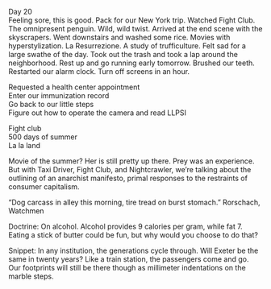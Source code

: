 Day 20  
Feeling sore, this is good. Pack for our New York trip. Watched Fight Club. The omnipresent penguin. Wild, wild twist. Arrived at the end scene with the skyscrapers. Went downstairs and washed some rice. Movies with hyperstylization. La Resurrezione. A study of trufficulture. Felt sad for a large swathe of the day. Took out the trash and took a lap around the neighborhood. Rest up and go running early tomorrow. Brushed our teeth. Restarted our alarm clock. Turn off screens in an hour. 

Requested a health center appointment  
Enter our immunization record  
Go back to our little steps  
Figure out how to operate the camera and read LLPSI

Fight club   
500 days of summer  
La la land

Movie of the summer? Her is still pretty up there. Prey was an experience. But with Taxi Driver, Fight Club, and Nightcrawler, we’re talking about the outlining of an anarchist manifesto, primal responses to the restraints of consumer capitalism. 

“Dog carcass in alley this morning, tire tread on burst stomach.” Rorschach, Watchmen

Doctrine: On alcohol. Alcohol provides 9 calories per gram, while fat 7\. Eating a stick of butter could be fun, but why would you choose to do that?

Snippet: In any institution, the generations cycle through. Will Exeter be the same in twenty years? Like a train station, the passengers come and go. Our footprints will still be there though as millimeter indentations on the marble steps.
